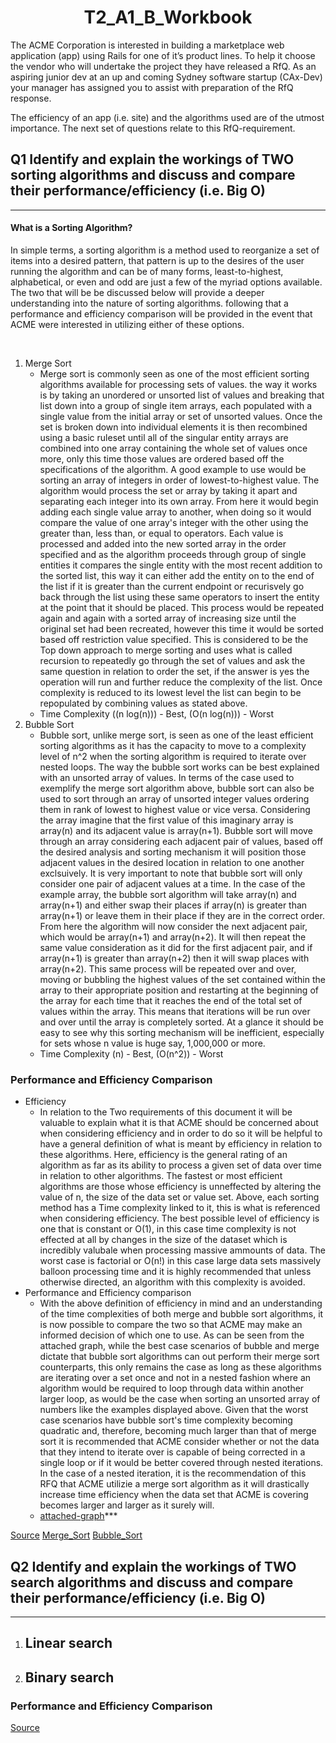 # <div align="center"> T2_A1_B_Workbook </div>

The ACME Corporation is interested in building a marketplace web application (app) using Rails for one of it’s product lines. To help it choose the vendor who will undertake the project they have released a RfQ. As an aspiring junior dev at an up and coming Sydney software startup (CAx-Dev) your manager has assigned you to assist with preparation of the RfQ response.

The efficiency of an app (i.e. site) and the algorithms used are of the utmost importance. The next set of questions relate to this RfQ-requirement.


## Q1 Identify and explain the workings of TWO sorting algorithms and discuss and compare their performance/efficiency (i.e. Big O)
---
#### What is a Sorting Algorithm?
In simple terms, a sorting algorithm is a method used to reorganize a set of items into a desired pattern, that pattern is up to the desires of the user running the algorithm and can be of many forms, least-to-highest, alphabetical, or even and odd are just a few of the myriad options available. The two that will be be discussed below will provide a deeper understanding into the nature of sorting algorithms. following that a performance and efficiency comparison will be provided in the event that ACME were interested in utilizing either of these options. 

<br>

1. Merge Sort
    - Merge sort is commonly seen as one of the most efficient sorting algorithms available for processing sets of values. the way it works is by taking an unordered or unsorted list of values and breaking that list down into a group of single item arrays, each populated with a single value from the initial array or set of unsorted values. Once the set is broken down into individual elements it is then recombined using a basic ruleset until all of the singular entity arrays are combined into one array containing the whole set of values once more, only this time those values are ordered based off the specifications of the algorithm. A good example to use would be sorting an array of integers in order of lowest-to-highest value. The algorithm would process the set or array by taking it apart and separating each integer into its own array. From here it would begin adding each single value array to another, when doing so it would compare the value of one array's integer with the other using the greater than, less than, or equal to operators. Each value is processed and added into the new sorted array in the order specified and as the algorithm proceeds through group of single entities it compares the single entity with the most recent addition to the sorted list, this way it can either add the entity on to the end of the list if it is greater than the current endpoint or recurisvely go back through the list using these same operators to insert the entity at the point that it  should be placed. This process would be repeated again and again with a sorted array of increasing size until the original set had been recreated, however this time it would be sorted based off restriction value specified. This is considered to be the Top down approach to merge sorting and uses what is called recursion to repeatedly go through the set of values and ask the same question in relation to order the set, if the answer is yes the operation will run and further reduce the complexity of the list. Once complexity is reduced to its lowest level the list can begin to be repopulated by combining values as stated above. 
    - Time Complexity ((n log(n))) - Best, (O(n log(n))) - Worst
2. Bubble Sort
    - Bubble sort, unlike merge sort, is seen as one of the least efficient sorting algorithms as it has the capacity to move to a complexity level of n^2 when the sorting algorithm is required to iterate over nested loops. The way the bubble sort works can be best explained with an unsorted array of values. In terms of the case used to exemplify the merge sort algorithm above, bubble sort can also be used to sort through an array of unsorted integer values ordering them in rank of lowest to highest value or vice versa. Considering the array imagine that the first value of this imaginary array is array(n) and its adjacent value is array(n+1). Bubble sort will move through an array considering each adjacent pair of values, based off the desired analysis and sorting mechanism it will position those adjacent values in the desired location in relation to one another exclsuively. It is very important to note that bubble sort will only consider one pair of adjacent values at a time. In the case of the example array, the bubble sort algorithm will take array(n) and array(n+1) and either swap their places if array(n) is greater than array(n+1) or leave them in their place if they are in the correct order. From here the algorithm will now consider the next adjacent pair, which would be array(n+1) and array(n+2). It will then repeat the same value consideration as it did for the first adjacent pair, and if array(n+1) is greater than array(n+2) then it will swap places with array(n+2). This same process will be repeated over and over, moving or bubbling the highest values of the set contained within the array to their appropriate position and restarting at the beginning of the array for each time that it reaches the end of the total set of values within the array. This means that iterations will be run over and over until the array is completely sorted. At a glance it should be easy to see why this sorting mechanism will be inefficient, especially for sets whose n value is huge say, 1,000,000 or more. 
    - Time Complexity (n) - Best, (O(n^2)) - Worst

### Performance and Efficiency Comparison
- Efficiency
    - In relation to the Two requirements of this document it will be valuable to explain what it is that ACME should be concerned about when considering efficiency and in order to do so it will be helpful to have a general definition of what is meant by efficiency in relation to these algorithms. Here, efficiency is the general rating of an algorithm as far as its ability to process a given set of data over time in relation to other algorithms. The fastest or most efficient algorithms are those whose efficiency is unneffected by altering the value of n, the size of the data set or value set. Above, each sorting method has a Time complexity linked to it, this is what is referenced when considering efficiency. The best possible level of efficiency is one that is constant or O(1), in this case time complexity is not effected at all by changes in the size of the dataset which is incredibly valubale when processing massive ammounts of data. The worst case is factorial or O(n!) in this case large data sets massively balloon processing time and it is highly recommended that unless otherwise directed, an algorithm with this complexity is avoided. 
- Performance and Efficiency comparison
    - With the above definition of efficiency in mind and an understanding of the time complexities of both merge and bubble sort algorithms, it is now possible to compare the two so that ACME may make an informed decision of which one to use. As can be seen from the attached graph, while the best case scenarios of bubble and merge dictate that bubble sort algorithms can out perform their merge sort counterparts, this only remains the case as long as these algorithms are iterating over a set once and not in a nested fashion where an algorithm would be required to loop through data within another larger loop, as would be the case when sorting an unsorted array of numbers like the examples displayed above. Given that the worst case scenarios have bubble sort's time complexity becoming quadratic and, therefore, becoming much larger than that of merge sort it is recommended that ACME consider whether or not the data that they intend to iterate over is capable of being corrected in a single loop or if it would be better covered through nested iterations. In the case of a nested iteration, it is the recommendation of this RFQ that ACME utilizie a merge sort algorithm as it will drastically increase time efficiency when the data set that ACME is covering becomes larger and larger as it surely will.
    - [attached-graph](needtoattachgraphhere)***

[Source](https://www.interviewbit.com/tutorial/sorting-algorithms/)
[Merge_Sort](https://www.youtube.com/watch?v=TzeBrDU-JaY)
[Bubble_Sort](https://www.youtube.com/watch?v=Jdtq5uKz-w4&list=RDCMUClEEsT7DkdVO_fkrBw0OTrA&index=4)
<br>
## Q2 Identify and explain the workings of TWO search algorithms and discuss and compare their performance/efficiency (i.e. Big O)
--- 

1. Linear search 
    - 
2. Binary search 
    - 

### Performance and Efficiency Comparison


[Source](https://codersera.com/blog/let-us-understand-searching-algorithms/)
